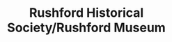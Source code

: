 ---
layout: repo
title: "Rushford Historical Society/Rushford Museum"
id: 22254
permalink: repos/22254/
---